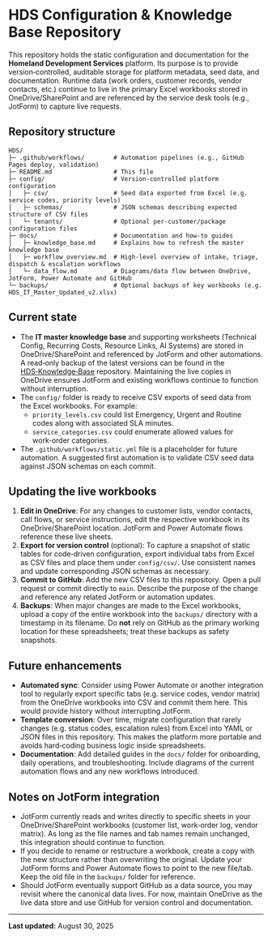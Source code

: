 # HDS Configuration & Knowledge Base Repository

This repository holds the static configuration and documentation for the **Homeland Development Services** platform. Its purpose is to provide version‑controlled, auditable storage for platform metadata, seed data, and documentation. Runtime data (work orders, customer records, vendor contacts, etc.) continue to live in the primary Excel workbooks stored in OneDrive/SharePoint and are referenced by the service desk tools (e.g., JotForm) to capture live requests.

## Repository structure

```
HDS/
├─ .github/workflows/        # Automation pipelines (e.g., GitHub Pages deploy, validation)
├─ README.md                 # This file
├─ config/                   # Version‑controlled platform configuration
│   ├─ csv/                  # Seed data exported from Excel (e.g. service codes, priority levels)
│   ├─ schemas/              # JSON schemas describing expected structure of CSV files
│   └─ tenants/              # Optional per‑customer/package configuration files
├─ docs/                     # Documentation and how‑to guides
│   ├─ knowledge_base.md     # Explains how to refresh the master knowledge base
│   ├─ workflow_overview.md  # High‑level overview of intake, triage, dispatch & escalation workflows
│   └─ data_flow.md          # Diagrams/data flow between OneDrive, JotForm, Power Automate and GitHub
└─ backups/                  # Optional backups of key workbooks (e.g. HDS_IT_Master_Updated_v2.xlsx)
```

## Current state

- The **IT master knowledge base** and supporting worksheets (Technical Config, Recurring Costs, Resource Links, AI Systems) are stored in OneDrive/SharePoint and referenced by JotForm and other automations. A read‑only backup of the latest versions can be found in the [HDS‑Knowledge‑Base](https://github.com/dstogsdill1/HDS-Knowledge-Base) repository. Maintaining the live copies in OneDrive ensures JotForm and existing workflows continue to function without interruption.
- The `config/` folder is ready to receive CSV exports of seed data from the Excel workbooks. For example:
  - `priority_levels.csv` could list Emergency, Urgent and Routine codes along with associated SLA minutes.
  - `service_categories.csv` could enumerate allowed values for work‑order categories.
- The `.github/workflows/static.yml` file is a placeholder for future automation. A suggested first automation is to validate CSV seed data against JSON schemas on each commit.

## Updating the live workbooks

1. **Edit in OneDrive**: For any changes to customer lists, vendor contacts, call flows, or service instructions, edit the respective workbook in its OneDrive/SharePoint location. JotForm and Power Automate flows reference these live sheets.
2. **Export for version control** (optional): To capture a snapshot of static tables for code‑driven configuration, export individual tabs from Excel as CSV files and place them under `config/csv/`. Use consistent names and update corresponding JSON schemas as necessary.
3. **Commit to GitHub**: Add the new CSV files to this repository. Open a pull request or commit directly to `main`. Describe the purpose of the change and reference any related JotForm or automation updates.
4. **Backups**: When major changes are made to the Excel workbooks, upload a copy of the entire workbook into the `backups/` directory with a timestamp in its filename. Do **not** rely on GitHub as the primary working location for these spreadsheets; treat these backups as safety snapshots.

## Future enhancements

- **Automated sync**: Consider using Power Automate or another integration tool to regularly export specific tabs (e.g. service codes, vendor matrix) from the OneDrive workbooks into CSV and commit them here. This would provide history without interrupting JotForm.
- **Template conversion**: Over time, migrate configuration that rarely changes (e.g. status codes, escalation rules) from Excel into YAML or JSON files in this repository. This makes the platform more portable and avoids hard‑coding business logic inside spreadsheets.
- **Documentation**: Add detailed guides in the `docs/` folder for onboarding, daily operations, and troubleshooting. Include diagrams of the current automation flows and any new workflows introduced.

## Notes on JotForm integration

- JotForm currently reads and writes directly to specific sheets in your OneDrive/SharePoint workbooks (customer list, work‑order log, vendor matrix). As long as the file names and tab names remain unchanged, this integration should continue to function.
- If you decide to rename or restructure a workbook, create a copy with the new structure rather than overwriting the original. Update your JotForm forms and Power Automate flows to point to the new file/tab. Keep the old file in the `backups/` folder for reference.
- Should JotForm eventually support GitHub as a data source, you may revisit where the canonical data lives. For now, maintain OneDrive as the live data store and use GitHub for version control and documentation.

---

**Last updated:** August 30, 2025
